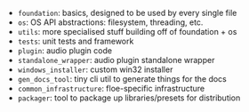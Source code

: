 <!--
Copyright 2018-2024 Sam Windell
SPDX-License-Identifier: GPL-3.0-or-later
--->
- `foundation`: basics, designed to be used by every single file
- `os`: OS API abstractions: filesystem, threading, etc.
- `utils`: more specialised stuff building off of foundation + os
- `tests`: unit tests and framework
- `plugin`: audio plugin code
- `standalone_wrapper`: audio plugin standalone wrapper
- `windows_installer`: custom win32 installer
- `gen_docs_tool`: tiny cli util to generate things for the docs
- `common_infrastructure`: floe-specific infrastructure
- `packager`: tool to package up libraries/presets for distribution
